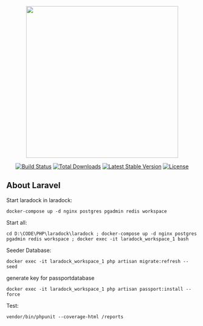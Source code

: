 <p align="center"><img src="https://res.cloudinary.com/dtfbvvkyp/image/upload/v1566331377/laravel-logolockup-cmyk-red.svg" width="400"></p>

<p align="center">
<a href="https://travis-ci.org/laravel/framework"><img src="https://travis-ci.org/laravel/framework.svg" alt="Build Status"></a>
<a href="https://packagist.org/packages/laravel/framework"><img src="https://poser.pugx.org/laravel/framework/d/total.svg" alt="Total Downloads"></a>
<a href="https://packagist.org/packages/laravel/framework"><img src="https://poser.pugx.org/laravel/framework/v/stable.svg" alt="Latest Stable Version"></a>
<a href="https://packagist.org/packages/laravel/framework"><img src="https://poser.pugx.org/laravel/framework/license.svg" alt="License"></a>
</p>

## About Laravel

Start laradock in laradock:

    docker-compose up -d nginx postgres pgadmin redis workspace

Start all:

    cd D:\CODE\PHP\laradock\laradock ; docker-compose up -d nginx postgres pgadmin redis workspace ; docker exec -it laradock_workspace_1 bash
    
Seeder Database:

    docker exec -it laradock_workspace_1 php artisan migrate:refresh --seed

generate key for passportdatabase

    docker exec -it laradock_workspace_1 php artisan passport:install --force

Test:

    vendor/bin/phpunit --coverage-html /reports
